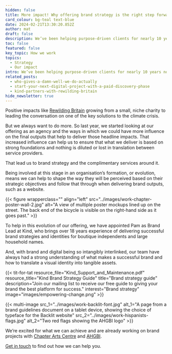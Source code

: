 ```yaml
---
hidden: false
title: More impact! Why offering brand strategy is the right step forward
card_colour: bg-teal text-blue
date: 2024-02-21T13:30:20.852Z
author: mat
draft: false
description: We’ve been helping purpose-driven clients for nearly 10 years now, but we always want to do more. That lead us to brand strategy and the complimentary services around it.
toc: false
featured: false
key_topic: How we work
topics:
  - Strategy
  - Our impact
intro: We’ve been helping purpose-driven clients for nearly 10 years now, offering digital strategy and delivery for charities, non-profits and ethical businesses that go on to have amazing positive impacts on people and the&nbsp;planet.
related_posts:
  - who-gives-a-damn-well-we-do-actually
  - start-your-next-digital-project-with-a-paid-discovery-phase
  - kind-partners-with-rewilding-britain
hide_newsletter: true
---
```


Positive impacts like [Rewilding Britain](/work/rewilding-britain/) growing from a small, niche charity to leading the conversation on one of the key solutions to the climate crisis.

But we always want to do more. So last year, we started looking at our offering as an agency and the ways in which we could have more influence on the final outputs that help to deliver those headline impacts. That increased influence can help us to ensure that what we deliver is based on strong foundations and nothing is diluted or lost in translation between service providers.

That lead us to brand strategy and the complimentary services around it.

Being involved at this stage in an organisation’s formation, or evolution, means we can help to shape the way they will be perceived based on their strategic objectives and follow that through when delivering brand outputs, such as a website.

{{< figure wrapperclass="" align="left" src="../images/work-chapter-poster-wall-2.jpg" alt="A view of multiple poster mockups lined up on the street. The back end of the bicycle is visible on the right-hand side as it goes past." >}}


To help in this evolution of our offering, we have appointed Pam as Brand Lead at Kind, who brings over 18 years experience of delivering successful brand strategies and identities for boutique independents and large household names.

And, with brand and digital being so intangibly interlinked, our team have always had a strong understanding of what makes a successful brand and how to translate a visual identity into tangible assets.

{{< tit-for-tat
    resource_file="Kind_Support_and_Maintenance.pdf"
    resource_title="Kind Brand Strategy Guide"
    title="Brand strategy guide"
    description="Join our mailing list to receive our free guide to giving your brand the best platform for success."
    interest="Brand strategy"
    image="images/empowering-change.png" >}}

{{< multi-image
  src_1="../images/work-backlit-font.jpg" alt_1="A page from a brand guidelines document on a tablet device, showing the choice of typeface for the Backlit website"
  src_2="../images/work-hispanists-flags.jpg" alt_2="Two red flags showing the AHGBI logo" >}}


We’re excited for what we can achieve and are already working on brand projects with [Chapter Arts Centre](/work/chapter/) and [AHGBI](/work/hispanists/).

[Get in touch](/contact/) to find out how we can help you.